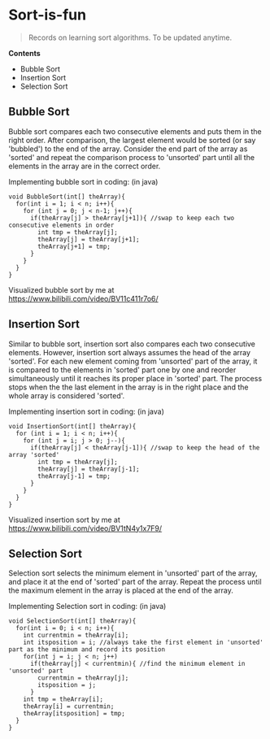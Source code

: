 # Sort-is-fun
>Records on learning sort algorithms. To be updated anytime.

**Contents**  
- Bubble Sort  
- Insertion Sort
- Selection Sort

## Bubble Sort
Bubble sort compares each two consecutive elements and puts them in the right order. After comparison, the largest element would be sorted (or say 'bubbled') to the end of the array. Consider the end part of the array as 'sorted' and repeat the comparison process to 'unsorted' part until all the elements in the array are in the correct order. 

Implementing bubble sort in coding: (in java)
```
void BubbleSort(int[] theArray){
  for(int i = 1; i < n; i++){
    for (int j = 0; j < n-1; j++){
      if(theArray[j] > theArray[j+1]){ //swap to keep each two consecutive elements in order
        int tmp = theArray[j];
        theArray[j] = theArray[j+1];
        theArray[j+1] = tmp;
      }
    }
  }
}
```
Visualized bubble sort by me at  
https://www.bilibili.com/video/BV11c411r7o6/

## Insertion Sort
Similar to bubble sort, insertion sort also compares each two consecutive elements. However, insertion sort always assumes the head of the array 'sorted'. For each new element coming from 'unsorted' part of the array, it is compared to the elements in 'sorted' part one by one and reorder simultaneously until it reaches its proper place in 'sorted' part. The process stops when the the last element in the array is in the right place and the whole array is considered 'sorted'.

Implementing insertion sort in coding: (in java)
```
void InsertionSort(int[] theArray){
  for (int i = 1; i < n; i++){
    for (int j = i; j > 0; j--){
      if(theArray[j] < theArray[j-1]){ //swap to keep the head of the array 'sorted'
        int tmp = theArray[j];
        theArray[j] = theArray[j-1];
        theArray[j-1] = tmp;
      }
    }
  }
}
```
Visualized insertion sort by me at  
https://www.bilibili.com/video/BV1tN4y1x7F9/

## Selection Sort
Selection sort selects the minimum element in 'unsorted' part of the array, and place it at the end of 'sorted' part of the array. Repeat the process until the maximum element in the array is placed at the end of the array.

Implementing Selection sort in coding: (in java)
```
void SelectionSort(int[] theArray){
  for(int i = 0; i < n; i++){
    int currentmin = theArray[i];
    int itsposition = i; //always take the first element in 'unsorted' part as the minimum and record its position
    for(int j = i; j < n; j++)
      if(theArray[j] < currentmin){ //find the minimum element in 'unsorted' part
        currentmin = theArray[j];
        itsposition = j;
      }
    int tmp = theArray[i];
    theArray[i] = currentmin;
    theArray[itsposition] = tmp;
  }
}
```
